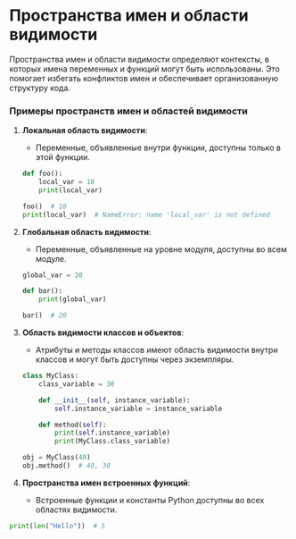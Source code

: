 # **Пространства имен и области видимости**

Пространства имен и области видимости определяют контексты, в которых имена переменных и функций могут быть использованы. Это помогает избегать конфликтов имен и обеспечивает организованную структуру кода.

### **Примеры пространств имен и областей видимости**

1. **Локальная область видимости**:
    - Переменные, объявленные внутри функции, доступны только в этой функции.
    
    ```python
    def foo():
        local_var = 10
        print(local_var)
    
    foo()  # 10
    print(local_var)  # NameError: name 'local_var' is not defined
    ```
    
2. **Глобальная область видимости**:
    - Переменные, объявленные на уровне модуля, доступны во всем модуле.
    
    ```python
    global_var = 20
    
    def bar():
        print(global_var)
    
    bar()  # 20
    ```
    
3. **Область видимости классов и объектов**:
    - Атрибуты и методы классов имеют область видимости внутри классов и могут быть доступны через экземпляры.
    
    ```python
    class MyClass:
        class_variable = 30
    
        def __init__(self, instance_variable):
            self.instance_variable = instance_variable
    
        def method(self):
            print(self.instance_variable)
            print(MyClass.class_variable)
    
    obj = MyClass(40)
    obj.method()  # 40, 30
    ```
    
4. **Пространства имен встроенных функций**:
    - Встроенные функции и константы Python доступны во всех областях видимости.
```python
print(len("Hello"))  # 5
```